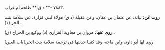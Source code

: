 ٧٨٨٣ -** د ق:** طلحة أم غراب.

**روت عَن:** نباتة، عن عثمان بن عفان، وعن عقيلة (د ق) مولاة لبني فزارة، عن سلامة بنت الحر (١) .

**روى عنها:** مروان بن معاوية الفزاري (د) ووكيع بن الجراح (ق) .

روى لها أبو داود، وابن ماجه، وقد كتبنا حديثها في ترجمة سلامة بنت الحر.[باب العين]